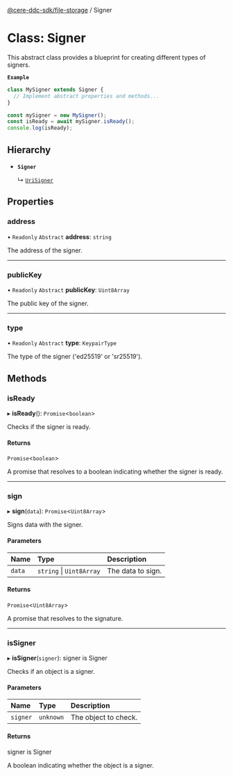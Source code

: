 [@cere-ddc-sdk/file-storage](../README.md) / Signer

# Class: Signer

This abstract class provides a blueprint for creating different types of signers.

**`Example`**

```typescript
class MySigner extends Signer {
  // Implement abstract properties and methods...
}

const mySigner = new MySigner();
const isReady = await mySigner.isReady();
console.log(isReady);
```

## Hierarchy

- **`Signer`**

  ↳ [`UriSigner`](UriSigner.md)

## Properties

### address

• `Readonly` `Abstract` **address**: `string`

The address of the signer.

___

### publicKey

• `Readonly` `Abstract` **publicKey**: `Uint8Array`

The public key of the signer.

___

### type

• `Readonly` `Abstract` **type**: `KeypairType`

The type of the signer ('ed25519' or 'sr25519').

## Methods

### isReady

▸ **isReady**(): `Promise`\<`boolean`\>

Checks if the signer is ready.

#### Returns

`Promise`\<`boolean`\>

A promise that resolves to a boolean indicating whether the signer is ready.

___

### sign

▸ **sign**(`data`): `Promise`\<`Uint8Array`\>

Signs data with the signer.

#### Parameters

| Name | Type | Description |
| :------ | :------ | :------ |
| `data` | `string` \| `Uint8Array` | The data to sign. |

#### Returns

`Promise`\<`Uint8Array`\>

A promise that resolves to the signature.

___

### isSigner

▸ **isSigner**(`signer`): signer is Signer

Checks if an object is a signer.

#### Parameters

| Name | Type | Description |
| :------ | :------ | :------ |
| `signer` | `unknown` | The object to check. |

#### Returns

signer is Signer

A boolean indicating whether the object is a signer.
